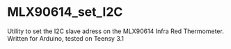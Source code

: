 # MLX90614_set_I2C
Utility to set the I2C slave adress on the MLX90614 Infra Red Thermometer.
Written for Arduino, tested on Teensy 3.1
